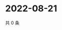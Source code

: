 # 2022-08-21

共 0 条

<!-- BEGIN WEIBO -->
<!-- 最后更新时间 Sun Aug 21 2022 11:06:14 GMT+0800 (China Standard Time) -->

<!-- END WEIBO -->
